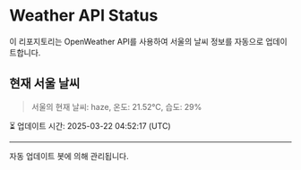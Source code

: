 
# Weather API Status

이 리포지토리는 OpenWeather API를 사용하여 서울의 날씨 정보를 자동으로 업데이트합니다.

## 현재 서울 날씨
> 서울의 현재 날씨: haze, 온도: 21.52°C, 습도: 29%

⏳ 업데이트 시간: 2025-03-22 04:52:17 (UTC)

---
자동 업데이트 봇에 의해 관리됩니다.
